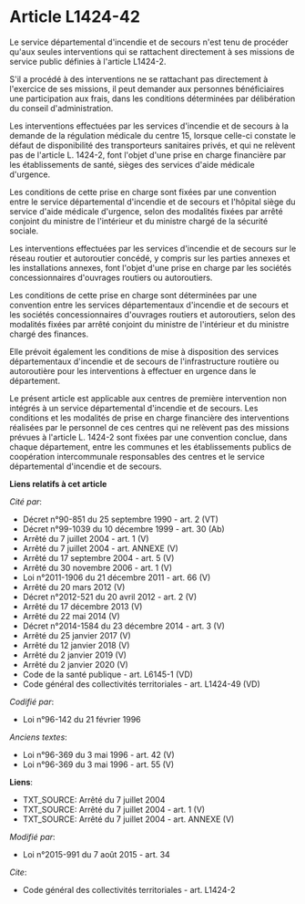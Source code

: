 # Article L1424-42

Le service départemental d'incendie et de secours n'est tenu de procéder qu'aux seules interventions qui se rattachent
directement à ses missions de service public définies à l'article L1424-2. 

S'il a procédé à des interventions ne se rattachant pas directement à l'exercice de ses missions, il peut demander aux
personnes bénéficiaires une participation aux frais, dans les conditions déterminées par délibération du conseil
d'administration. 

Les interventions effectuées par les services d'incendie et de secours à la demande de la régulation médicale du centre 15,
lorsque celle-ci constate le défaut de disponibilité des transporteurs sanitaires privés, et qui ne relèvent pas de l'article
L. 1424-2, font l'objet d'une prise en charge financière par les établissements de santé, sièges des services d'aide médicale
d'urgence. 

Les conditions de cette prise en charge sont fixées par une convention entre le service départemental d'incendie et de
secours et l'hôpital siège du service d'aide médicale d'urgence, selon des modalités fixées par arrêté conjoint du ministre
de l'intérieur et du ministre chargé de la sécurité sociale. 

Les interventions effectuées par les services d'incendie et de secours sur le réseau routier et autoroutier concédé, y
compris sur les parties annexes et les installations annexes, font l'objet d'une prise en charge par les sociétés
concessionnaires d'ouvrages routiers ou autoroutiers. 

Les conditions de cette prise en charge sont déterminées par une convention entre les services départementaux d'incendie et
de secours et les sociétés concessionnaires d'ouvrages routiers et autoroutiers, selon des modalités fixées par arrêté
conjoint du ministre de l'intérieur et du ministre chargé des finances. 

Elle prévoit également les conditions de mise à disposition des services départementaux d'incendie et de secours de
l'infrastructure routière ou autoroutière pour les interventions à effectuer en urgence dans le département.

Le présent article est applicable aux centres de première intervention non intégrés à un service départemental d'incendie et
de secours. Les conditions et les modalités de prise en charge financière des interventions réalisées par le personnel de ces
centres qui ne relèvent pas des missions prévues à l'article L. 1424-2 sont fixées par une convention conclue, dans chaque
département, entre les communes et les établissements publics de coopération intercommunale responsables des centres et le
service départemental d'incendie et de secours.

**Liens relatifs à cet article**

_Cité par_:

  - Décret n°90-851 du 25 septembre 1990 - art. 2 (VT)
  - Décret n°99-1039 du 10 décembre 1999 - art. 30 (Ab)
  - Arrêté du 7 juillet 2004 - art. 1 (V)
  - Arrêté du 7 juillet 2004 - art. ANNEXE (V)
  - Arrêté du 17 septembre 2004 - art. 5 (V)
  - Arrêté du 30 novembre 2006 - art. 1 (V)
  - Loi n°2011-1906 du 21 décembre 2011 - art. 66 (V)
  - Arrêté du 20 mars 2012 (V)
  - Décret n°2012-521 du 20 avril 2012 - art. 2 (V)
  - Arrêté du 17 décembre 2013 (V)
  - Arrêté du 22 mai 2014 (V)
  - Décret n°2014-1584 du 23 décembre 2014 - art. 3 (V)
  - Arrêté du 25 janvier 2017 (V)
  - Arrêté du 12 janvier 2018 (V)
  - Arrêté du 2 janvier 2019 (V)
  - Arrêté du 2 janvier 2020 (V)
  - Code de la santé publique - art. L6145-1 (VD)
  - Code général des collectivités territoriales - art. L1424-49 (VD)

_Codifié par_:

  - Loi n°96-142 du 21 février 1996

_Anciens textes_:

  - Loi n°96-369 du 3 mai 1996 - art. 42 (V)
  - Loi n°96-369 du 3 mai 1996 - art. 55 (V)

**Liens**:

  - TXT_SOURCE: Arrêté du 7 juillet 2004
  - TXT_SOURCE: Arrêté du 7 juillet 2004 - art. 1 (V)
  - TXT_SOURCE: Arrêté du 7 juillet 2004 - art. ANNEXE (V)

_Modifié par_:

  - Loi n°2015-991 du 7 août 2015 - art. 34

_Cite_:

  - Code général des collectivités territoriales - art. L1424-2
